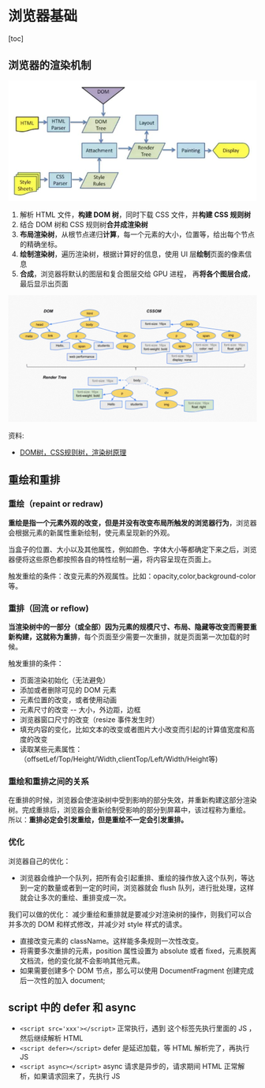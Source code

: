 # 浏览器基础
[toc]

## 浏览器的渲染机制
![浏览器渲染流程](./浏览器渲染流程.jpeg)
1. 解析 HTML 文件，**构建 DOM 树**，同时下载 CSS 文件，并**构建 CSS 规则树**
2. 结合 DOM 树和 CSS 规则树**合并成渲染树**
3. **布局渲染树**，从根节点递归**计算**，每一个元素的大小，位置等，给出每个节点的精确坐标。
4. **绘制渲染树**，遍历渲染树，根据计算好的信息，使用 UI 层**绘制**页面的像素信息
5. **合成**，浏览器将默认的图层和复合图层交给 GPU 进程， 再**将各个图层合成**，最后显示出页面

![DOM树和CSS规则树合并成渲染树](./DOM树和CSS规则树组成渲染树.jpg)

资料:
* [DOM树，CSS规则树，渲染树原理](https://cloud.tencent.com/developer/article/1715276)

## 重绘和重排
### 重绘（repaint or redraw)
**重绘是指一个元素外观的改变，但是并没有改变布局所触发的浏览器行为**，浏览器会根据元素的新属性重新绘制，使元素呈现新的外观。

当盒子的位置、大小以及其他属性，例如颜色、字体大小等都确定下来之后，浏览器便将这些原色都按照各自的特性绘制一遍，将内容呈现在页面上。

触发重绘的条件：改变元素的外观属性。比如：opacity,color,background-color 等。



### 重排（回流 or reflow)
**当渲染树中的一部分（或全部）因为元素的规模尺寸、布局、隐藏等改变而需要重新构建，这就称为重排**，每个页面至少需要一次重排，就是页面第一次加载的时候。

触发重排的条件：
* 页面渲染初始化（无法避免）
* 添加或者删除可见的 DOM 元素
* 元素位置的改变，或者使用动画
* 元素尺寸的改变 -- 大小，外边距，边框
* 浏览器窗口尺寸的改变（resize 事件发生时）
* 填充内容的变化，比如文本的改变或者图片大小改变而引起的计算值宽度和高度的改变
* 读取某些元素属性：（offsetLef/Top/Height/Width,clientTop/Left/Width/Height等)


### 重绘和重排之间的关系
在重排的时候，浏览器会使渲染树中受到影响的部分失效，并重新构建这部分渲染树。完成重排后，浏览器会重新绘制受影响的部分到屏幕中，该过程称为重绘。
所以：**重排必定会引发重绘，但是重绘不一定会引发重排。**


### 优化
浏览器自己的优化：
* 浏览器会维护一个队列，把所有会引起重排、重绘的操作放入这个队列，等达到一定的数量或者到一定的时间，浏览器就会 flush 队列，进行批处理，这样就会让多次的重绘、重排变成一次。

我们可以做的优化：
减少重绘和重排就是要减少对渲染树的操作，则我们可以合并多次的 DOM 和样式修改，并减少对 style 样式的请求。
* 直接改变元素的 className。这样能多条规则一次性改变。
* 将需要多次重排的元素，position 属性设置为 absolute 或者 fixed，元素脱离文档流，他的变化就不会影响其他元素。
* 如果需要创建多个 DOM 节点，那么可以使用 DocumentFragment 创建完成后一次性的加入 document;



## script 中的 defer 和 async
* `<script src='xxx'></script>` 正常执行，遇到 这个标签先执行里面的 JS ，然后继续解析 HTML 
* `<script defer></script>` defer 是延迟加载，等 HTML 解析完了，再执行 JS 
* `<script async></script>` async 请求是异步的，请求期间 HTML 正常解析，如果请求回来了，先执行 JS 

